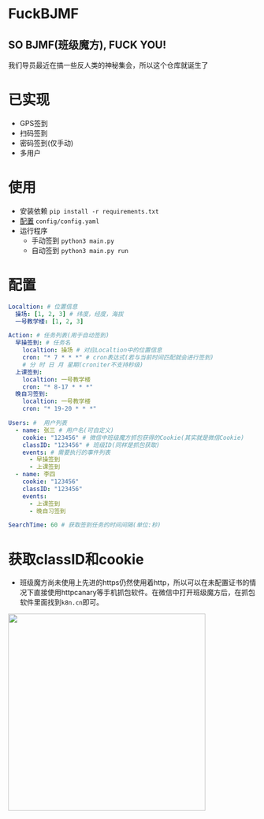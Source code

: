 # FuckBJMF
## SO BJMF(班级魔方), FUCK YOU!
我们导员最近在搞一些反人类的神秘集会，所以这个仓库就诞生了

# 已实现
- GPS签到
- 扫码签到
- 密码签到(仅手动)
- 多用户

# 使用
- 安装依赖 `pip install -r requirements.txt`
- [配置](#配置) `config/config.yaml`
- 运行程序
  - 手动签到 `python3 main.py`
  - 自动签到 `python3 main.py run`

# 配置
```yaml
Localtion: # 位置信息
  操场: [1, 2, 3] # 纬度，经度，海拔
  一号教学楼: [1, 2, 3]

Action: # 任务列表(用于自动签到)
  早操签到: # 任务名
    localtion: 操场 # 对应Localtion中的位置信息
    cron: "* 7 * * *" # cron表达式(若与当前时间匹配就会进行签到)
    # 分 时 日 月 星期(croniter不支持秒级)
  上课签到:
    localtion: 一号教学楼
    cron: "* 8-17 * * *"
  晚自习签到:
    localtion: 一号教学楼
    cron: "* 19-20 * * *"

Users: #  用户列表
  - name: 张三 # 用户名(可自定义)
    cookie: "123456" # 微信中班级魔方抓包获得的Cookie(其实就是微信Cookie)
    classID: "123456" # 班级ID(同样是抓包获取)
    events: # 需要执行的事件列表
      - 早操签到
      - 上课签到
  - name: 李四
    cookie: "123456"
    classID: "123456"
    events:
      - 上课签到
      - 晚自习签到

SearchTime: 60 # 获取签到任务的时间间隔(单位:秒)
```

# 获取classID和cookie
- 班级魔方尚未使用上先进的https仍然使用着http，所以可以在未配置证书的情况下直接使用httpcanary等手机抓包软件。在微信中打开班级魔方后，在抓包软件里面找到`k8n.cn`即可。

<img src="https://github.com/azurstar/FuckBJMF/assets/91844313/0f491389-9f03-4f0c-a3a2-9a23d35f609d" width="400">
